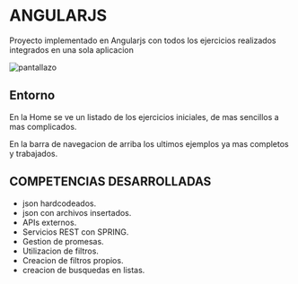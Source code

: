 # ANGULARJS

Proyecto implementado en Angularjs con todos los ejercicios realizados integrados en una sola aplicacion


![pantallazo](https://user-images.githubusercontent.com/51588036/67201247-276dd000-f406-11e9-9fc0-991756128bf4.png)

## Entorno
En la Home se ve un listado de los ejercicios iniciales, de mas sencillos a mas complicados.

En la barra de navegacion de arriba los ultimos ejemplos ya mas completos y trabajados.

## COMPETENCIAS DESARROLLADAS

- json hardcodeados.
- json con archivos insertados.
- APIs externos.
- Servicios REST con SPRING.
- Gestion de promesas.
- Utilizacion de filtros.
- Creacion de filtros propios.
- creacion de busquedas en listas.
